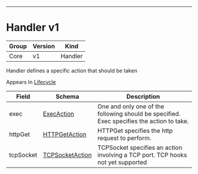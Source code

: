 

-----------
# Handler v1



Group        | Version     | Kind
------------ | ---------- | -----------
Core | v1 | Handler







Handler defines a specific action that should be taken

<aside class="notice">
Appears In <a href="#lifecycle-v1">Lifecycle</a> </aside>

Field        | Schema     | Description
------------ | ---------- | -----------
exec | [ExecAction](#execaction-v1) | One and only one of the following should be specified. Exec specifies the action to take.
httpGet | [HTTPGetAction](#httpgetaction-v1) | HTTPGet specifies the http request to perform.
tcpSocket | [TCPSocketAction](#tcpsocketaction-v1) | TCPSocket specifies an action involving a TCP port. TCP hooks not yet supported






